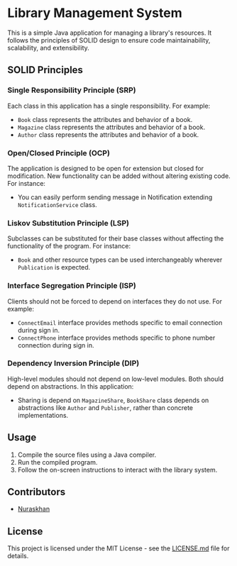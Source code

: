 # Library Management System

This is a simple Java application for managing a library's resources. It follows the principles of SOLID design to ensure code maintainability, scalability, and extensibility.

## SOLID Principles

### Single Responsibility Principle (SRP)
Each class in this application has a single responsibility. For example:
- `Book` class represents the attributes and behavior of a book.
- `Magazine` class represents the attributes and behavior of a book.
- `Author` class represents the attributes and behavior of a book.

### Open/Closed Principle (OCP)
The application is designed to be open for extension but closed for modification. New functionality can be added without altering existing code. For instance:
- You can easily perform sending message in Notification extending `NotificationService` class.

### Liskov Substitution Principle (LSP)
Subclasses can be substituted for their base classes without affecting the functionality of the program. For instance:
- `Book` and other resource types can be used interchangeably wherever `Publication` is expected.

### Interface Segregation Principle (ISP)
Clients should not be forced to depend on interfaces they do not use. For example:
- `ConnectEmail` interface provides methods specific to email connection during sign in.
- `ConnectPhone` interface provides methods specific to phone number connection during sign in.

### Dependency Inversion Principle (DIP)
High-level modules should not depend on low-level modules. Both should depend on abstractions. In this application:
- Sharing is depend on `MagazineShare`, `BookShare` class depends on abstractions like `Author` and `Publisher`, rather than concrete implementations.

## Usage
1. Compile the source files using a Java compiler.
2. Run the compiled program.
3. Follow the on-screen instructions to interact with the library system.

## Contributors
- [Nuraskhan](https://github.com/nuraskhan)

## License
This project is licensed under the MIT License - see the [LICENSE.md](LICENSE.md) file for details.

